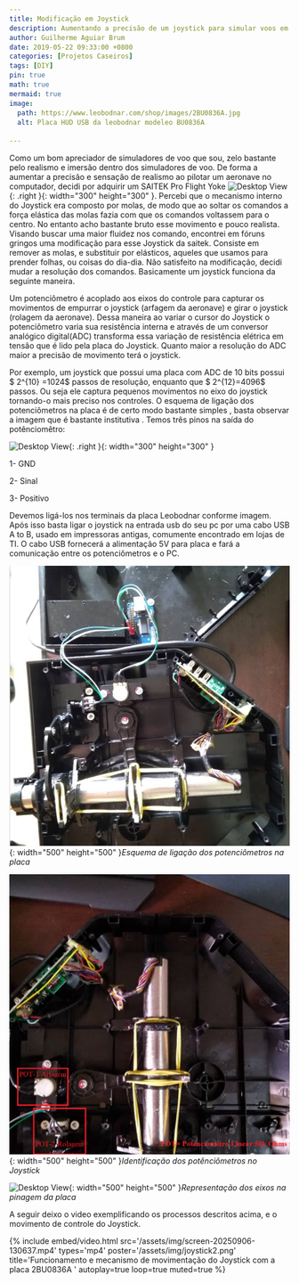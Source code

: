 ```yaml
---
title: Modificação em Joystick
description: Aumentando a precisão de um joystick para simular voos em simuladores de voo
author: Guilherme Aguiar Brum
date: 2019-05-22 09:33:00 +0800
categories: [Projetos Caseiros]
tags: [DIY]
pin: true
math: true
mermaid: true
image:
  path: https://www.leobodnar.com/shop/images/2BU0836A.jpg
  alt: Placa HUD USB da leobodnar modeleo BU0836A

---
```


Como um bom apreciador de simuladores de voo que sou, zelo bastante pelo realismo e imersão dentro dos simuladores de voo. De forma a aumentar a precisão e sensação de realismo ao pilotar um aeronave no computador, decidi por adquirir um SAITEK Pro Flight Yoke ![Desktop View](https://www.logitechstore.com.br/media/catalog/product/cache/105e6f420716e0751863c4b81f527d17/s/a/saitek_flight_yoke_system_5_.png){: .right }{: width="300" height="300" }. Percebi que o mecanismo interno do Joystick era composto por molas, de modo que ao soltar os comandos a força elástica das molas fazia com que os comandos voltassem para o centro. No entanto acho bastante bruto esse movimento e pouco realista. Visando buscar uma maior fluidez nos comando, encontrei em fóruns gringos uma modificação para esse Joystick da saitek. Consiste em remover as molas, e substituir por elásticos, aqueles que usamos para prender folhas, ou coisas do dia-dia. Não satisfeito na modificação, decidi mudar a resolução dos comandos. Basicamente um joystick funciona da seguinte maneira.


Um potenciômetro é acoplado aos eixos do controle para capturar os movimentos de empurrar o joystick (arfagem da aeronave) e girar o joystick (rolagem da aeronave). Dessa maneira ao variar o cursor do Joystick o potenciômetro varia sua resistência interna e através de um conversor analógico digital(ADC) transforma essa variação de resistência elétrica em tensão que é lido pela placa do Joystick. Quanto maior a resolução do ADC maior a precisão de movimento terá o joystick.

Por exemplo, um  joystick que possui uma placa com ADC de 10 bits possui $ 2^{10} =1024$ passos de resolução, enquanto que $ 2^{12}=4096$ passos. Ou seja ele captura pequenos movimentos no eixo do joystick tornando-o mais preciso nos controles.
O esquema de ligação dos potenciômetros na placa é de certo modo bastante simples , basta observar a imagem que é bastante institutiva . Temos três pinos na saída do potênciomêtro:

![Desktop View](https://www.leobodnar.com/shop/images/2BU0836A_06.jpg){: .right }{: width="300" height="300" }

1-	GND

2-	Sinal

3-	Positivo



Devemos ligá-los nos terminais da placa Leobodnar conforme imagem. Após isso basta ligar o joystick na entrada usb do seu pc por uma cabo USB A to B, usado em impressoras antigas, comumente encontrado em lojas de TI. O cabo USB fornecerá a alimentação 5V para placa e fará a comunicação entre os potenciômetros e o PC.

![Desktop View](assets/img/joystick1.png){: width="500" height="500" }_Esquema de ligação dos potenciômetros na placa_


![Desktop View](assets/img/joystick2.png){: width="500" height="500" }_Identificação dos potênciômetros no Joystick_

![Desktop View](https://www.leobodnar.com/shop/images/2BU0836A_09.jpg){: width="500" height="500" }_Representação dos eixos na pinagem da placa_


A seguir deixo o video exemplificando os processos descritos acima, e o movimento de controle do  Joystick.

{%
  include embed/video.html
  src='/assets/img/screen-20250906-130637.mp4'
  types='mp4'
  poster='/assets/img/joystick2.png'
  title='Funcionamento e mecanismo de movimentação do Joystick com a placa 2BU0836A '
  autoplay=true
  loop=true
  muted=true
%}